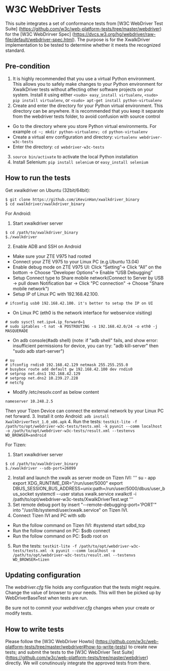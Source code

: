 # W3C WebDriver Tests

This suite integrates a set of conformance tests from [W3C WebDriver Test Suite]
(https://github.com/w3c/web-platform-tests/tree/master/webdriver) for the
[W3C WebDrirver Spec]
(https://dvcs.w3.org/hg/webdriver/raw-file/default/webdriver-spec.html).
The purpose is for the XwalkDriver implementation to be tested to determine
whether it meets the recognized standard.

## Pre-condition

1. It is highly recommended that you use a virtual Python environment.
   This allows you to safely make changes to your Python environment
   for XwalkDriver tests without affecting other software projects on
   your system.
   Install it using either `<sudo> easy_install virtualenv`, `<sudo> pip
   install virtualenv`, or `<sudo> apt-get install python-virtualenv`
2. Create and enter the directory for your Python virtual environment. This 
   directory can be anywhere. It is recommended that you keep it separate
   from the webdriver tests folder, to avoid confusion with source control
  * Go to the directory where you store Python virtual environments. 
     For example `cd ~; mkdir python-virtualenv; cd python-virtualenv`
  * Create a virtual env configuration and directory: `virtualenv webdriver-w3c-tests`
  * Enter the directory: `cd webdriver-w3c-tests`
3. `source bin/activate` to activate the local Python installation
4. Install Selenium: `pip install selenium` or `easy_install selenium`


## How to run the tests

Get xwalkdriver on Ubuntu (32bit/64bit):

  ```
  $ git clone https://github.com/iKevinHan/xwalkdriver_binary
  $ cd xwalkdriver/xwalkdriver_binary
  ```

For Android:
1. Start xwalkdriver server
  ```
  $ cd /path/to/xwalkdriver_binary
  $./xwalkdriver
  ```
2. Enable ADB and SSH on Android
  * Make sure your ZTE V975 had rooted
  * Connect your ZTE V975 to your Linux PC (e.g.Ubuntu 13.04)
  * Enable debug mode on ZTE V975 UI: Click “Setting”-> Click “All” on the bottom -> Choose “Developer Options”-> Enable “USB Debugging”
  * Setup Connect type to Share mobile network(Connect to Server by USB -> pull down Notification bar -> Click "PC connection" -> Choose "Share mobile network")
  * Setup IP of Linux PC with 192.168.42.100.
  ```
  # ifconfig usb0 192.168.42.100. it's better to setup the IP on UI
  ```
  * On Linux PC (eth0 is the network interface for webservice visiting) 
  ```
  # sudo sysctl net.ipv4.ip_forward=1
  # sudo iptables -t nat -A POSTROUTING -s 192.168.42.0/24 -o eth0 -j MASQUERADE
  ```
  * On adb console(#adb shell)
   (note: if "adb shell" fails, and show error: insufficient permissions for device, you can try: "adb kill-server" then "sudo adb start-server")
  ```
  # su
  # ifconfig rndis0 192.168.42.129 netmask 255.255.255.0
  # busybox route add default gw 192.168.42.100 dev rndis0
  # setprop net.dns1 192.168.42.129
  # setprop net.dns2 10.239.27.228
  # netcfg
  ```
  * Modify /etc/resolv.conf as below content
  ```
  nameserver 10.248.2.5
  ```
  Then your Tizen Device can connect the external network by your Linux PC net forward.
3. Install it onto Android: `adb install XwalkDriverTest_1.0_x86.apk`
4. Run the tests:
  `testkit-lite -f /path/to/opt/webdriver-w3c-tests/tests.xml -k pyunit --comm localhost -o /path/to/opt/webdriver-w3c-tests/result.xml --testenvs WD_BROWSER=android`


For Tizen:
1. Start xwalkdriver server
  ```
  $ cd /path/to/xwalkdriver_binary
  $./xwalkdriver --sdb-port=26099
  ```
2. Install and launch the xwalk as server mode on Tizen IVI:
  '''
  su - app
  export XDG_RUNTIME_DIR="/run/user/5000"
  export DBUS_SESSION_BUS_ADDRESS=unix:path=/run/user/5000/dbus/user_bus_socket
  systemctl --user status xwalk.service
  xwalkctl -i /path/to/opt/webdriver-w3c-tests/XwalkDriverTest.wgt
  '''
3. Set remote debug port by insert "--remote-debugging-port='PORT'" into "/usr/lib/systemd/user/xwalk.service" on Tizen IVI.
4. Connect Tizen IVI and PC with sdb
  * Run the follow command on Tizen IVI: #systemd start sdbd_tcp
  * Run the follow command on PC: $sdb connect <tizen ivi ip>
  * Run the follow command on PC: $sdb root on
5. Run the tests:
  `testkit-lite -f /path/to/opt/webdriver-w3c-tests/tests.xml -k pyunit --comm localhost -o /path/to/opt/webdriver-w3c-tests/result.xml --testenvs WD_BROWSER=tizen`


## Updating configuration

The _webdriver.cfg_ file holds any configuration that the tests might
require.  Change the value of browser to your needs.  This will then
be picked up by WebDriverBaseTest when tests are run.

Be sure not to commit your _webdriver.cfg_ changes when your create or modify tests.

## How to write tests

Please follow the [W3C WebDriver Howto]
(https://github.com/w3c/web-platform-tests/tree/master/webdriver#how-to-write-tests)
to create new tests; and submit the tests to the [W3C WebDriver Test Suite]
(https://github.com/w3c/web-platform-tests/tree/master/webdriver) directly.
We will conutinously integrate the approved tests from there.
